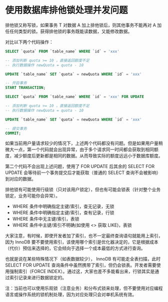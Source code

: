 # 使用数据库排他锁处理并发问题

排他锁又称写锁，如果事务 T 对数据 A 加上排他锁后，则其他事务不能再对 A 加任任何类型的锁。获得排他锁的事务既能读数据，又能修改数据。

对比以下两个代码操作：

```SQL
SELECT `quota` FROM `table_name` WHERE `id` = 'xxx'

-- 添加判断 quota >= 10 ，直接返回额度不足
-- 执行数据操作 newQuota = quota - 10

UPDATE `table_name` SET `quota` = newQuota WHERE `id` = 'xxx'
```


```SQL
-- 开启事务
START TRANSACTION;

SELECT `quota` FROM `table_name` WHERE `id` = 'xxx' FOR UPDATE

-- 添加判断 quota >= 10 ，直接返回额度不足
-- 执行数据操作 newQuota = quota - 10

UPDATE `table_name` SET `quota` = newQuota WHERE `id` = 'xxx'

-- 提交事务
COMMIT;
```

如果当前用户量请求较少的情况下，上述两个代码都没有问题。但是如果用户量稍微大一点，第一个代码就会出现异常，由于多个请求同一时间都会获取到相同额度，减少额度后更新都是相同的数据。从而导致实际的额度远远小于数据库额度。

第二个代码不会出现上述问题，使用了 FOR UPDATE 后其余的 SELECT FOR UPDATE 会等待前一个事务提交后才能获取（普通的 SELECT 查询不会被影响）到对应的数据。

排他锁有可能使用行级锁（只对该用户锁定），但也有可能会锁表（针对整个业务锁定，业务可能你会异常）。

- WHERE 条件中明确指定主键/索引，查无记录，无锁
- WHERE 条件中明确指定主键/索引，查有记录，行锁
- WHERE 条件中无主键/索引，表锁
- WHERE 条件中主键/索引不明确(如使用 <> 获取 LIKE)，表锁

大家注意，有时候，即使开发者加了索引，也不一定最终查询语句就能用上索引，因为 InnoDB 要不要使用索引，该使用哪个索引是优化器决定的，它是根据成本（代价）预估来选择的，它会倾向于选择一个成本最低的方式进行查询。

也就是说在某些特殊情况下（如表数据较少）， InnoDB 有可能走全表扫描，此时 SELECT FOR UPDATE 查询条件中虽然携带了索引，但仍会锁表。开发者需要使用强制索引（FORCE INDEX）。通过这，大家也差不多能看出来，行锁其实是通过索引记录来进行数据锁定的。


注：当前也可以使用乐观锁（注意业务）和分布式锁来处理，但不要使用对应编程语言或操作系统的锁机制处理，因为对应处理只会对单机系统有效。


